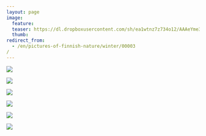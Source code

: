 ```yaml
---
layout: page
image:
  feature:
  teaser: https://dl.dropboxusercontent.com/sh/ea1wtnz7z734o12/AAAeYme32fSkxj7rAFGujsfKa/luontokuvat/talvi/IMG_0605-245px.jpg
  thumb:
redirect_from:
  - /en/pictures-of-finnish-nature/winter/00003/
---
```


[![](https://dl.dropboxusercontent.com/sh/ea1wtnz7z734o12/AABPUaRbnbTZ4JjtAI7sVt4ga/luontokuvat/talvi/IMG_0604-800px.jpg)](https://dl.dropboxusercontent.com/sh/ea1wtnz7z734o12/AACE5vedD1KYdT8xgoqzRrJqa/luontokuvat/talvi/IMG_0604.jpg)

[![](https://dl.dropboxusercontent.com/sh/ea1wtnz7z734o12/AADZLEVFAnfx8T5Br0Yi9P6xa/luontokuvat/talvi/IMG_0603-800px.jpg)](https://dl.dropboxusercontent.com/sh/ea1wtnz7z734o12/AACtP2e07XqlrdOdorDqx5twa/luontokuvat/talvi/IMG_0603.jpg)

[![](https://dl.dropboxusercontent.com/sh/ea1wtnz7z734o12/AAAYsH4s3ykQeyh7YGUjNZswa/luontokuvat/talvi/IMG_0608-800px.jpg)](https://dl.dropboxusercontent.com/sh/ea1wtnz7z734o12/AACKdQdvKULECz0nwkqJM93ja/luontokuvat/talvi/IMG_0608.jpg)

[![](https://dl.dropboxusercontent.com/sh/ea1wtnz7z734o12/AAAVKHqPHtY4IYiVTGzHe-KEa/luontokuvat/talvi/IMG_0605-800px.jpg)](https://dl.dropboxusercontent.com/sh/ea1wtnz7z734o12/AAB8cPAkjauWL4THAapyaw1Pa/luontokuvat/talvi/IMG_0605.jpg)

[![](https://dl.dropboxusercontent.com/sh/ea1wtnz7z734o12/AABIWiIrYpEZlg8cE3QOEblya/luontokuvat/talvi/IMG_0610-800px.jpg)](https://dl.dropboxusercontent.com/sh/ea1wtnz7z734o12/AABx0dSQNgRrXQsjI1j00BV0a/luontokuvat/talvi/IMG_0610.jpg)

[![](https://dl.dropboxusercontent.com/sh/ea1wtnz7z734o12/AAB0B7iqFGz1dZii66YY94VOa/luontokuvat/talvi/IMG_0607-800px.jpg)](https://dl.dropboxusercontent.com/sh/ea1wtnz7z734o12/AAC-de5g0-78GCbNsJU0gC4na/luontokuvat/talvi/IMG_0607.jpg)
